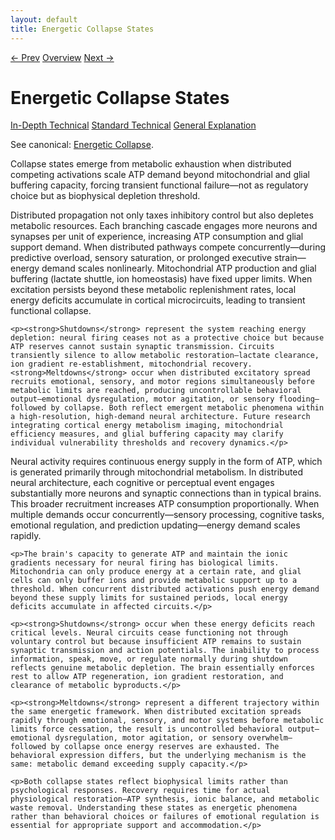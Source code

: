 ```yaml
---
layout: default
title: Energetic Collapse States
---
```


<link rel="stylesheet" href="{{ site.baseurl }}/assets/css/tabs.css">
<script src="{{ site.baseurl }}/assets/js/tabstate.js"></script>

<div class="navline">
  <a data-nav href="{{ site.baseurl }}/sections/predictive-coding-learning">← Prev</a>
  <a data-nav href="{{ site.baseurl }}/">Overview</a>
  <a data-nav href="{{ site.baseurl }}/sections/existing-theories">Next →</a>
</div>

# Energetic Collapse States

<div class="tabset">
  <div class="tab-choices">
    <a href="#" data-tab="tab-tech">In-Depth Technical</a>
    <a href="#" data-tab="tab-std">Standard Technical</a>
    <a href="#" data-tab="tab-gen">General Explanation</a>
  </div>

  <div id="tab-tech" class="tab-panel">
    <p class="note">
      See canonical: <a href="../higher-resolution-hypothesis#energetic-collapse-states-shutdowns-and-meltdowns">Energetic Collapse</a>.
    </p>
    <p>Collapse states emerge from metabolic exhaustion when distributed competing activations scale ATP demand beyond mitochondrial and glial buffering capacity, forcing transient functional failure—not as regulatory choice but as biophysical depletion threshold.</p>
  </div>

  <div id="tab-std" class="tab-panel">
    <p>Distributed propagation not only taxes inhibitory control but also depletes metabolic resources. Each branching cascade engages more neurons and synapses per unit of experience, increasing ATP consumption and glial support demand. When distributed pathways compete concurrently—during predictive overload, sensory saturation, or prolonged executive strain—energy demand scales nonlinearly. Mitochondrial ATP production and glial buffering (lactate shuttle, ion homeostasis) have fixed upper limits. When excitation persists beyond these metabolic replenishment rates, local energy deficits accumulate in cortical microcircuits, leading to transient functional collapse.</p>

    <p><strong>Shutdowns</strong> represent the system reaching energy depletion: neural firing ceases not as a protective choice but because ATP reserves cannot sustain synaptic transmission. Circuits transiently silence to allow metabolic restoration—lactate clearance, ion gradient re-establishment, mitochondrial recovery. <strong>Meltdowns</strong> occur when distributed excitatory spread recruits emotional, sensory, and motor regions simultaneously before metabolic limits are reached, producing uncontrollable behavioral output—emotional dysregulation, motor agitation, or sensory flooding—followed by collapse. Both reflect emergent metabolic phenomena within a high-resolution, high-demand neural architecture. Future research integrating cortical energy metabolism imaging, mitochondrial efficiency measures, and glial buffering capacity may clarify individual vulnerability thresholds and recovery dynamics.</p>
  </div>

  <div id="tab-gen" class="tab-panel">
    <p>Neural activity requires continuous energy supply in the form of ATP, which is generated primarily through mitochondrial metabolism. In distributed neural architecture, each cognitive or perceptual event engages substantially more neurons and synaptic connections than in typical brains. This broader recruitment increases ATP consumption proportionally. When multiple demands occur concurrently—sensory processing, cognitive tasks, emotional regulation, and prediction updating—energy demand scales rapidly.</p>

    <p>The brain's capacity to generate ATP and maintain the ionic gradients necessary for neural firing has biological limits. Mitochondria can only produce energy at a certain rate, and glial cells can only buffer ions and provide metabolic support up to a threshold. When concurrent distributed activations push energy demand beyond these supply limits for sustained periods, local energy deficits accumulate in affected circuits.</p>

    <p><strong>Shutdowns</strong> occur when these energy deficits reach critical levels. Neural circuits cease functioning not through voluntary control but because insufficient ATP remains to sustain synaptic transmission and action potentials. The inability to process information, speak, move, or regulate normally during shutdown reflects genuine metabolic depletion. The brain essentially enforces rest to allow ATP regeneration, ion gradient restoration, and clearance of metabolic byproducts.</p>

    <p><strong>Meltdowns</strong> represent a different trajectory within the same energetic framework. When distributed excitation spreads rapidly through emotional, sensory, and motor systems before metabolic limits force cessation, the result is uncontrolled behavioral output—emotional dysregulation, motor agitation, or sensory overwhelm—followed by collapse once energy reserves are exhausted. The behavioral expression differs, but the underlying mechanism is the same: metabolic demand exceeding supply capacity.</p>

    <p>Both collapse states reflect biophysical limits rather than psychological responses. Recovery requires time for actual physiological restoration—ATP synthesis, ionic balance, and metabolic waste removal. Understanding these states as energetic phenomena rather than behavioral choices or failures of emotional regulation is essential for appropriate support and accommodation.</p>
  </div>
</div>
